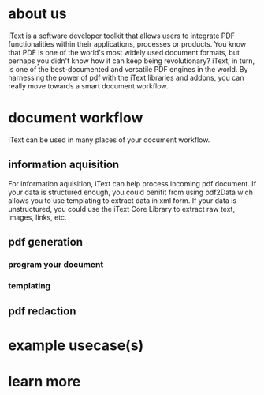 # about us

iText is a software developer toolkit that allows users to integrate PDF functionalities within their applications, processes or products. You know that PDF is one of the world's most widely used document formats, but perhaps you didn't know how it can keep being revolutionary? iText, in turn, is one of the best-documented and versatile PDF engines in the world. By harnessing the power of pdf with the iText libraries and addons, you can really move towards a smart document workflow.

# document workflow

iText can be used in many places of your document workflow.

## information aquisition

For information aquisition, iText can help process incoming pdf document. If your data is structured enough, you could benifit from using pdf2Data wich allows you to use templating to extract data in xml form. If your data is unstructured, you could use the iText Core Library to extract raw text, images, links, etc.

## pdf generation

### program your document

### templating

## pdf redaction

# example usecase(s)

# learn more